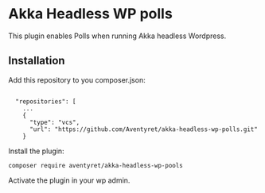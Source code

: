 # Akka Headless WP polls

This plugin enables Polls when running Akka headless Wordpress.

## Installation

Add this repository to you composer.json:

```

  "repositories": [
    ...
    {
      "type": "vcs",
      "url": "https://github.com/Aventyret/akka-headless-wp-polls.git"
    }
```

Install the plugin:

```
composer require aventyret/akka-headless-wp-pools
```

Activate the plugin in your wp admin.
